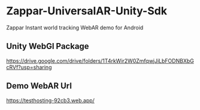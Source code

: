 # Zappar-UniversalAR-Unity-Sdk
Zappar Instant world tracking WebAR demo for Android

## Unity WebGl Package
https://drive.google.com/drive/folders/1T4rkWir2W0ZmfqwjJiLbFODNBXbGcRVf?usp=sharing

## Demo WebAR Url
https://testhosting-92cb3.web.app/
